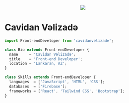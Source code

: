 <p align="center">
  <img src="https://media.tenor.com/GfSX-u7VGM4AAAAC/coding.gif" />
</p>

# Cavidan Vəlizadə

```js
import Front-endDeveloper from 'cavidanvelizade';

class Bio extends Front-endDeveloper {
  name     = 'Cavidan Vəlizadə';
  title    = 'Front-end Developer';
  location = 'Lankaran, AZ';
}

class Skills extends Front-endDeveloper {
  languages  = ['JavaScript', 'HTML', 'CSS'];
  databases  = ['Firebase'];
  frameworks = ['React', 'Tailwind CSS', 'Bootstrap'];
}
